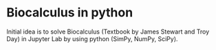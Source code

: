 # Biocalculus in python
Initial idea is to solve Biocalculus (Textbook by James Stewart and Troy Day) in Jupyter Lab by using python (SimPy, NumPy, SciPy).
